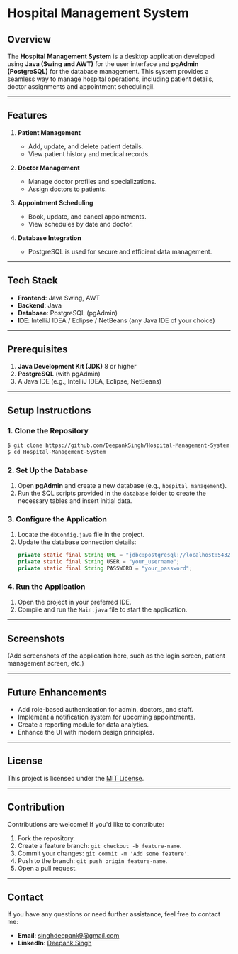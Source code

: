 # Hospital Management System

## Overview

The **Hospital Management System** is a desktop application developed using **Java (Swing and AWT)** for the user interface and **pgAdmin (PostgreSQL)** for the database management. This system provides a seamless way to manage hospital operations, including patient details, doctor assignments and appointment schedulingil.

---

## Features

1. **Patient Management**

   - Add, update, and delete patient details.
   - View patient history and medical records.

2. **Doctor Management**

   - Manage doctor profiles and specializations.
   - Assign doctors to patients.

3. **Appointment Scheduling**

   - Book, update, and cancel appointments.
   - View schedules by date and doctor.

4. **Database Integration**

   - PostgreSQL is used for secure and efficient data management.

---

## Tech Stack

- **Frontend**: Java Swing, AWT
- **Backend**: Java
- **Database**: PostgreSQL (pgAdmin)
- **IDE**: IntelliJ IDEA / Eclipse / NetBeans (any Java IDE of your choice)

---

## Prerequisites

1. **Java Development Kit (JDK)** 8 or higher
2. **PostgreSQL** (with pgAdmin)
3. A Java IDE (e.g., IntelliJ IDEA, Eclipse, NetBeans)

---

## Setup Instructions

### 1. Clone the Repository

```bash
$ git clone https://github.com/DeepankSingh/Hospital-Management-System.git
$ cd Hospital-Management-System
```

### 2. Set Up the Database

1. Open **pgAdmin** and create a new database (e.g., `hospital_management`).
2. Run the SQL scripts provided in the `database` folder to create the necessary tables and insert initial data.

### 3. Configure the Application

1. Locate the `dbConfig.java` file in the project.
2. Update the database connection details:
   ```java
   private static final String URL = "jdbc:postgresql://localhost:5432/hospital_management";
   private static final String USER = "your_username";
   private static final String PASSWORD = "your_password";
   ```

### 4. Run the Application

1. Open the project in your preferred IDE.
2. Compile and run the `Main.java` file to start the application.

---

## Screenshots

(Add screenshots of the application here, such as the login screen, patient management screen, etc.)

---

## Future Enhancements

- Add role-based authentication for admin, doctors, and staff.
- Implement a notification system for upcoming appointments.
- Create a reporting module for data analytics.
- Enhance the UI with modern design principles.

---

## License

This project is licensed under the [MIT License](LICENSE).

---

## Contribution

Contributions are welcome! If you'd like to contribute:

1. Fork the repository.
2. Create a feature branch: `git checkout -b feature-name`.
3. Commit your changes: `git commit -m 'Add some feature'`.
4. Push to the branch: `git push origin feature-name`.
5. Open a pull request.

---

## Contact

If you have any questions or need further assistance, feel free to contact me:

- **Email**: [singhdeepank9@gmail.com](mailto\:singhdeepank9@gmail.com)
- **LinkedIn**: [Deepank Singh](https://www.linkedin.com/in/deepank-singh/)

